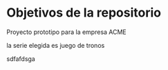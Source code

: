 # Objetivos de la repositorio

Proyecto prototipo para la empresa ACME

la serie elegida es juego de tronos

sdfafdsga



